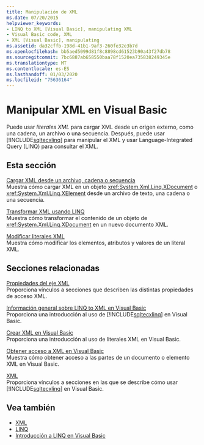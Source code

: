 ```yaml
---
title: Manipulación de XML
ms.date: 07/20/2015
helpviewer_keywords:
- LINQ to XML [Visual Basic], manipulating XML
- Visual Basic code, XML
- XML [Visual Basic], manipulating
ms.assetid: da32cffb-198d-41b1-9af3-260fe32e3b7d
ms.openlocfilehash: bb5aed5099d81f8c8898cd61523b90a43f27db78
ms.sourcegitcommit: 7bc6887ab658550baa78f1520ea735838249345e
ms.translationtype: MT
ms.contentlocale: es-ES
ms.lasthandoff: 01/03/2020
ms.locfileid: "75636164"
---
```

# <a name="manipulating-xml-in-visual-basic"></a>Manipular XML en Visual Basic
Puede usar *literales XML* para cargar XML desde un origen externo, como una cadena, un archivo o una secuencia. Después, puede usar [!INCLUDE[sqltecxlinq](~/includes/sqltecxlinq-md.md)] para manipular el XML y usar Language-Integrated Query (LINQ) para consultar el XML.  
  
## <a name="in-this-section"></a>Esta sección  
 [Cargar XML desde un archivo, cadena o secuencia](../../../../visual-basic/programming-guide/language-features/xml/how-to-load-xml-from-a-file-string-or-stream.md)  
 Muestra cómo cargar XML en un objeto <xref:System.Xml.Linq.XDocument> o <xref:System.Xml.Linq.XElement> desde un archivo de texto, una cadena o una secuencia.  
  
 [Transformar XML usando LINQ](../../../../visual-basic/programming-guide/language-features/xml/how-to-transform-xml-by-using-linq.md)  
 Muestra cómo transformar el contenido de un objeto de <xref:System.Xml.Linq.XDocument> en un nuevo documento XML.  
  
 [Modificar literales XML](../../../../visual-basic/programming-guide/language-features/xml/how-to-modify-xml-literals.md)  
 Muestra cómo modificar los elementos, atributos y valores de un literal XML.  
  
## <a name="related-sections"></a>Secciones relacionadas  
 [Propiedades del eje XML](../../../../visual-basic/language-reference/xml-axis/index.md)  
 Proporciona vínculos a secciones que describen las distintas propiedades de acceso XML.  
  
 [Información general sobre LINQ to XML en Visual Basic](../../../../visual-basic/programming-guide/language-features/xml/overview-of-linq-to-xml.md)  
 Proporciona una introducción al uso de [!INCLUDE[sqltecxlinq](~/includes/sqltecxlinq-md.md)] en Visual Basic.  
  
 [Crear XML en Visual Basic](../../../../visual-basic/programming-guide/language-features/xml/creating-xml.md)  
 Proporciona una introducción al uso de literales XML en Visual Basic.  
  
 [Obtener acceso a XML en Visual Basic](../../../../visual-basic/programming-guide/language-features/xml/accessing-xml.md)  
 Muestra cómo obtener acceso a las partes de un documento o elemento XML en Visual Basic.  
  
 [XML](../../../../visual-basic/programming-guide/language-features/xml/index.md)  
 Proporciona vínculos a secciones en las que se describe cómo usar [!INCLUDE[sqltecxlinq](~/includes/sqltecxlinq-md.md)] en Visual Basic.  
  
## <a name="see-also"></a>Vea también

- [XML](../../../../visual-basic/programming-guide/language-features/xml/index.md)
- [LINQ](../../../../visual-basic/programming-guide/language-features/linq/index.md)
- [Introducción a LINQ en Visual Basic](../../../../visual-basic/programming-guide/language-features/linq/introduction-to-linq.md)
